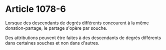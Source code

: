 # Article 1078-6

Lorsque des descendants de degrés différents concourent à la même donation-partage, le partage s'opère par souche.

Des attributions peuvent être faites à des descendants de degrés différents dans certaines souches et non dans d'autres.
